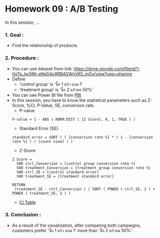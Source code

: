 # Homework 09 : A/B Testing

In this session, ...

### 1. Goal : 
  - Find the relationship of products.

### 2. Procedure :
  - You can use dataset from link: https://drive.google.com/file/d/1-0sTk_Iw38K-qNeD4y9RB4GWnV65_mGv/view?usp=sharing
  - Define 
      - 'control group' is 'ซื้อ 1 แก้ว แถม 1' 
      - 'treatment group' is 'ซื้อ 2 แก้วลด 50%'
  - You can see Power BI file from [PBI](https://github.com/Tubsamon/BADS7105-CRM/blob/main/Homework%2009%20-%20AB%20Testing/Group8_Cafe%20Amazon_AB%20Testing_Final.pbix) 
  - In this session, you have to know the statistical parameters such as Z-Score, %CI, P-Value, SE, conversion rate. 
      - P-value
     ```
    P-value = 1 - ABS ( NORM.DIST ( [Z Score], 0, 1, TRUE ) )
    ```
      - Standard Error (SE)
    ```
    standard error = SQRT ( ( [conversion rate %] * ( 1 - [conversion rate %] ) / [count view] ) )
    ```   
      - Z-Score
    ```
    Z Score = 
      VAR ctrl_Conversion = [control group conversion rate %]
      VAR treatment_Conversion = [treatment group conversion rate %]
      VAR ctrl_SE = [control standard error]
      VAR treatment_SE = [treatment standard error]

    RETURN
     (treatment_SE - ctrl_Conversion ) / SQRT ( POWER ( ctrl_SE, 2 ) + POWER ( treatment_SE, 2 ) )
    ```   
       - [CI Table](https://github.com/Tubsamon/BADS7105-CRM/blob/main/Homework%2009%20-%20AB%20Testing/CI%20Table.JPG)
      

### 3. Conclusion : 
  - As a result of the visualization, after comparing both campaigns, customers prefer 'ซื้อ 1 แก้ว แถม 1' more than 'ซื้อ 2 แก้วลด 50%'.
